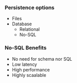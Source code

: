 ### Persistence options
* Files
* Database
    * Relational
    * No-SQL




### No-SQL Benefits
* No need for schema nor SQL
* Low latency
* High performance
* Highly scaalable